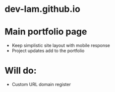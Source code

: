 # dev-lam.github.io

# Main portfolio page
* Keep simplistic site layout with mobile response
* Project updates add to the portfolio


# Will do:
* Custom URL domain register

